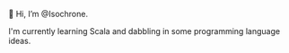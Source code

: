 👋 Hi, I’m @Isochrone.

I'm currently learning Scala and dabbling in some programming language ideas.

